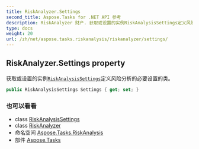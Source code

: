 ```yaml
---
title: RiskAnalyzer.Settings
second_title: Aspose.Tasks for .NET API 参考
description: RiskAnalyzer 财产. 获取或设置的实例RiskAnalysisSettings定义风险分析的必要设置的类
type: docs
weight: 20
url: /zh/net/aspose.tasks.riskanalysis/riskanalyzer/settings/
---
```

## RiskAnalyzer.Settings property

获取或设置的实例[`RiskAnalysisSettings`](../../riskanalysissettings/)定义风险分析的必要设置的类。

```csharp
public RiskAnalysisSettings Settings { get; set; }
```

### 也可以看看

* class [RiskAnalysisSettings](../../riskanalysissettings/)
* class [RiskAnalyzer](../)
* 命名空间 [Aspose.Tasks.RiskAnalysis](../../riskanalyzer/)
* 部件 [Aspose.Tasks](../../../)


